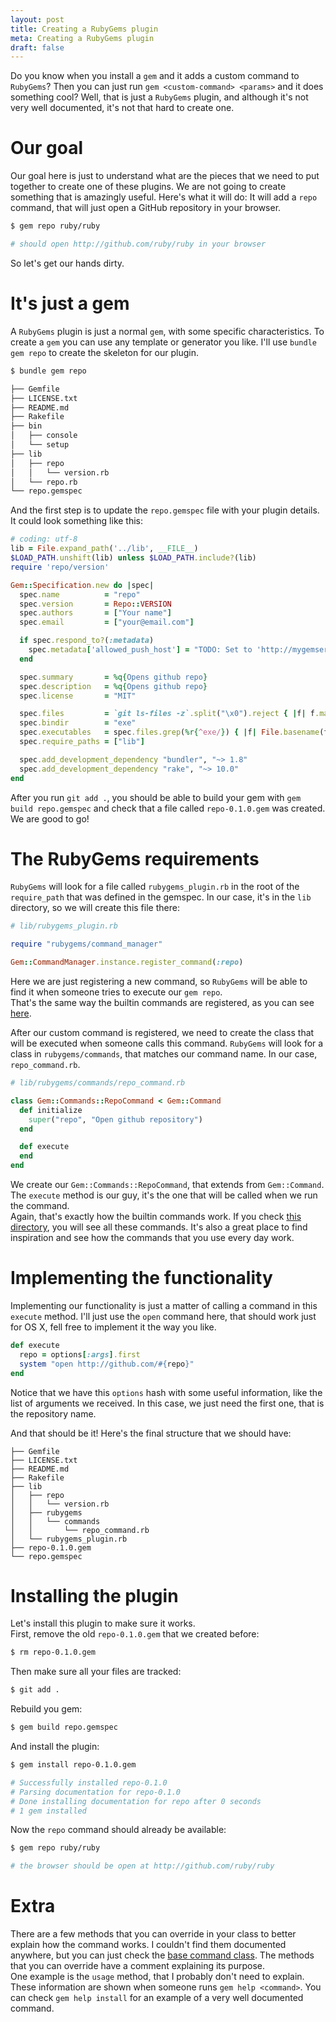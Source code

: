 ```yaml
---
layout: post
title: Creating a RubyGems plugin
meta: Creating a RubyGems plugin
draft: false
---
```


Do you know when you install a `gem` and it adds a custom command to `RubyGems`? Then you can just run `gem <custom-command> <params>` and it does something cool?
Well, that is just a `RubyGems` plugin, and although it's not very well documented, it's not that hard to create one.

# Our goal

Our goal here is just to understand what are the pieces that we need to put together to create one of these plugins. We are not going to create something that is amazingly useful.
Here's what it will do: It will add a `repo` command, that will just open a GitHub repository in your browser.

```bash
$ gem repo ruby/ruby

# should open http://github.com/ruby/ruby in your browser
```

So let's get our hands dirty.

# It's just a gem

A `RubyGems` plugin is just a normal `gem`, with some specific characteristics. To create a `gem` you can use any template or generator you like. I'll use `bundle gem repo` to create the skeleton for our plugin.

```bash
$ bundle gem repo

├── Gemfile
├── LICENSE.txt
├── README.md
├── Rakefile
├── bin
│   ├── console
│   └── setup
├── lib
│   ├── repo
│   │   └── version.rb
│   └── repo.rb
└── repo.gemspec
```

And the first step is to update the `repo.gemspec` file with your plugin details. It could look something like this:

```ruby
# coding: utf-8
lib = File.expand_path('../lib', __FILE__)
$LOAD_PATH.unshift(lib) unless $LOAD_PATH.include?(lib)
require 'repo/version'

Gem::Specification.new do |spec|
  spec.name          = "repo"
  spec.version       = Repo::VERSION
  spec.authors       = ["Your name"]
  spec.email         = ["your@email.com"]

  if spec.respond_to?(:metadata)
    spec.metadata['allowed_push_host'] = "TODO: Set to 'http://mygemserver.com' to prevent pushes to rubygems.org, or delete to allow pushes to any server."
  end

  spec.summary       = %q{Opens github repo}
  spec.description   = %q{Opens github repo}
  spec.license       = "MIT"

  spec.files         = `git ls-files -z`.split("\x0").reject { |f| f.match(%r{^(test|spec|features)/}) }
  spec.bindir        = "exe"
  spec.executables   = spec.files.grep(%r{^exe/}) { |f| File.basename(f) }
  spec.require_paths = ["lib"]

  spec.add_development_dependency "bundler", "~> 1.8"
  spec.add_development_dependency "rake", "~> 10.0"
end
```

After you run `git add .`, you should be able to build your gem with `gem build repo.gemspec` and check that a file called `repo-0.1.0.gem` was created. We are good to go!

# The RubyGems requirements

`RubyGems` will look for a file called `rubygems_plugin.rb` in the root of the `require_path` that was defined in the gemspec. In our case, it's in the `lib` directory, so we will create this file there:

```ruby
# lib/rubygems_plugin.rb

require "rubygems/command_manager"

Gem::CommandManager.instance.register_command(:repo)
```

Here we are just registering a new command, so `RubyGems` will be able to find it when someone tries to execute our `gem repo`.  
That's the same way the builtin commands are registered, as you can see [here](https://github.com/rubygems/rubygems/blob/master/lib/rubygems/command_manager.rb#L99).

After our custom command is registered, we need to create the class that will be executed when someone calls this command. `RubyGems` will look for a class in `rubygems/commands`, that 
matches our command name. In our case, `repo_command.rb`.

```ruby
# lib/rubygems/commands/repo_command.rb

class Gem::Commands::RepoCommand < Gem::Command
  def initialize
    super("repo", "Open github repository")
  end

  def execute
  end
end
```

We create our `Gem::Commands::RepoCommand`, that extends from `Gem::Command`. The `execute` method is our guy, it's the one that will be called when we run the command.  
Again, that's exactly how the builtin commands work. If you check [this directory](https://github.com/rubygems/rubygems/tree/master/lib/rubygems/commands), you will see all these commands.
It's also a great place to find inspiration and see how the commands that you use every day work.

# Implementing the functionality

Implementing our functionality is just a matter of calling a command in this `execute` method. I'll just use the `open` command here, that should work just for OS X, fell free to implement it the way you like.

```ruby
def execute
  repo = options[:args].first
  system "open http://github.com/#{repo}"
end
```

Notice that we have this `options` hash with some useful information, like the list of arguments we received. In this case, we just need the first one, that is the repository name.

And that should be it! Here's the final structure that we should have:

```
├── Gemfile
├── LICENSE.txt
├── README.md
├── Rakefile
├── lib
│   ├── repo
│   │   └── version.rb
│   ├── rubygems
│   │   └── commands
│   │       └── repo_command.rb
│   └── rubygems_plugin.rb
├── repo-0.1.0.gem
└── repo.gemspec
```

# Installing the plugin

Let's install this plugin to make sure it works.  
First, remove the old `repo-0.1.0.gem` that we created before:

```bash
$ rm repo-0.1.0.gem
```

Then make sure all your files are tracked:

```bash
$ git add .
```

Rebuild you gem:

```bash
$ gem build repo.gemspec
```

And install the plugin:

```bash
$ gem install repo-0.1.0.gem

# Successfully installed repo-0.1.0
# Parsing documentation for repo-0.1.0
# Done installing documentation for repo after 0 seconds
# 1 gem installed
```

Now the `repo` command should already be available:

```bash
$ gem repo ruby/ruby

# the browser should be open at http://github.com/ruby/ruby
```

# Extra

There are a few methods that you can override in your class to better explain how the command works. I couldn't find them documented anywhere, but you can just check the [base command class](https://github.com/rubygems/rubygems/blob/master/lib/rubygems/command.rb). 
The methods that you can override have a comment explaining its purpose.  
One example is the `usage` method, that I probably don't need to explain. These information are shown when someone runs `gem help <command>`. You can check `gem help install` for an example of a very well documented command.
